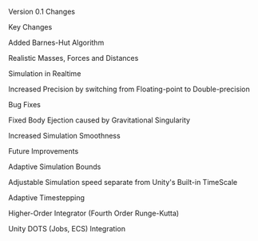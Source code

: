 Version 0.1 Changes

Key Changes

  Added Barnes-Hut Algorithm
  
  Realistic Masses, Forces and Distances
  
  Simulation in Realtime
  
  Increased Precision by switching from Floating-point to Double-precision

Bug Fixes

  Fixed Body Ejection caused by Gravitational Singularity
  
  Increased Simulation Smoothness

Future Improvements

  Adaptive Simulation Bounds
  
  Adjustable Simulation speed separate from Unity's Built-in TimeScale
  
  Adaptive Timestepping
  
  Higher-Order Integrator (Fourth Order Runge-Kutta)
  
  Unity DOTS (Jobs, ECS) Integration
